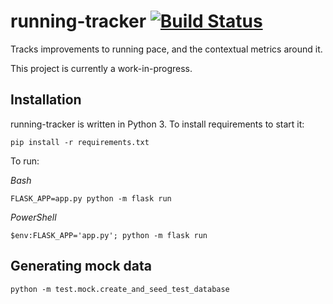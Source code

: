 # running-tracker [![Build Status](https://travis-ci.org/OzuYatamutsu/running-tracker.svg?branch=master)](https://travis-ci.org/OzuYatamutsu/running-tracker)
Tracks improvements to running pace, and the contextual metrics around it.

This project is currently a work-in-progress.

## Installation
running-tracker is written in Python 3. To install requirements to start it:

```
pip install -r requirements.txt
```

To run:

*Bash*
```
FLASK_APP=app.py python -m flask run
```

*PowerShell*
```
$env:FLASK_APP='app.py'; python -m flask run
```

## Generating mock data
```
python -m test.mock.create_and_seed_test_database
```
